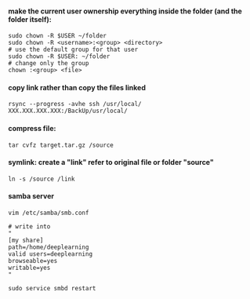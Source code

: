#### make the current user ownership everything inside the folder (and the folder itself):
```
sudo chown -R $USER ~/folder
sudo chown -R <username>:<group> <directory>
# use the default group for that user
sudo chown -R $USER: ~/folder
# change only the group
chown :<group> <file>
```

#### copy link rather than copy the files linked
```
rsync --progress -avhe ssh /usr/local/  XXX.XXX.XXX.XXX:/BackUp/usr/local/
```

#### compress file: 
```
tar cvfz target.tar.gz /source
```

#### symlink: create a "link" refer to original file or folder "source" 
```
ln -s /source /link
```

#### samba server
```
vim /etc/samba/smb.conf

# write into
"
[my share]
path=/home/deeplearning
valid users=deeplearning
browseable=yes
writable=yes
"

sudo service smbd restart
```
